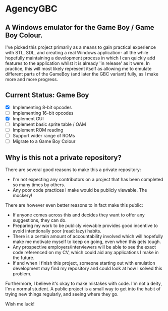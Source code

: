 # AgencyGBC

## A Windows emulator for the Game Boy / Game Boy Colour.

I've picked this project primarily as a means to gain practical experience with STL, SDL, and creating a real Windows application- all the while hopefully maintaining a development process in which I can quickly add features to the application whilst it is already 'in release' as it were. In practice, this will most likely represent itself as allowing me to emulate different parts of the GameBoy (and later the GBC variant) fully, as I make more and more progress.

## Current Status: Game Boy
- [X] Implementing 8-bit opcodes
- [ ] Implementing 16-bit opcodes
- [X] Implement GUI
- [ ] Implement basic sprite table / OAM
- [ ] Implement ROM reading
- [ ] Support wider range of ROMs
- [ ] Migrate to a Game Boy Colour

## Why is this not a private repository?

There are several good reasons to make this a private repository:
- I'm not expecting any contributors on a project that has been completed so many times by others.
- Any poor code practices I make would be publicly viewable. The mockery!

There are however even better reasons to in fact make this public:
- If anyone comes across this and decides they want to offer any suggestions, they can do.
- Preparing my work to be publicly viewable provides good incentive to avoid intentionally poor (read: lazy) habits.
- There is a certain amount of accountability involved which will hopefully make me motivate myself to keep on going, even when this gets tough.
- Any prospective employers/interviewers will be able to see the exact code referenced on my CV, which could aid any applications I make in the future.
- If and when I finish this project, someone starting out with emulation development may find my repository and could look at how I solved this problem.

Furthermore, I believe it's okay to make mistakes with code. I'm not a deity, I'm a normal student. A public project is a small way to get into the habit of trying new things regularly, and seeing where they go.

Wish me luck!
